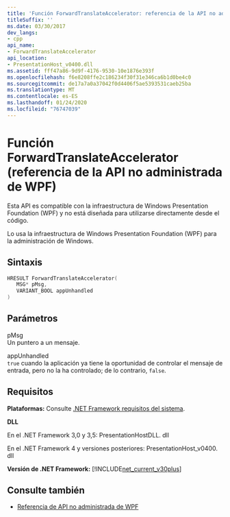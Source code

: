 ```yaml
---
title: 'Función ForwardTranslateAccelerator: referencia de la API no administrada de WPF'
titleSuffix: ''
ms.date: 03/30/2017
dev_langs:
- cpp
api_name:
- ForwardTranslateAccelerator
api_location:
- PresentationHost_v0400.dll
ms.assetid: fff47a86-9d9f-4176-9530-10e1876e393f
ms.openlocfilehash: f6e8208ffe2c186234f30f31e346ca6b1d0be4c0
ms.sourcegitcommit: de17a7a0a37042f0d4406f5ae5393531caeb25ba
ms.translationtype: MT
ms.contentlocale: es-ES
ms.lasthandoff: 01/24/2020
ms.locfileid: "76747039"
---
```

# <a name="forwardtranslateaccelerator-function-wpf-unmanaged-api-reference"></a>Función ForwardTranslateAccelerator (referencia de la API no administrada de WPF)
Esta API es compatible con la infraestructura de Windows Presentation Foundation (WPF) y no está diseñada para utilizarse directamente desde el código.  
  
 Lo usa la infraestructura de Windows Presentation Foundation (WPF) para la administración de Windows.  
  
## <a name="syntax"></a>Sintaxis  
  
```cpp  
HRESULT ForwardTranslateAccelerator(  
   MSG* pMsg,   
   VARIANT_BOOL appUnhandled  
)  
```  
  
## <a name="parameters"></a>Parámetros  
 pMsg  
 Un puntero a un mensaje.  
  
 appUnhandled  
 `true` cuando la aplicación ya tiene la oportunidad de controlar el mensaje de entrada, pero no la ha controlado; de lo contrario, `false`.  
  
## <a name="requirements"></a>Requisitos  
 **Plataformas:** Consulte [.NET Framework requisitos del sistema](../../get-started/system-requirements.md).  
  
 **DLL**  
  
 En el .NET Framework 3,0 y 3,5: PresentationHostDLL. dll  
  
 En el .NET Framework 4 y versiones posteriores: PresentationHost_v0400. dll  
  
 **Versión de .NET Framework:** [!INCLUDE[net_current_v30plus](../../../../includes/net-current-v30plus-md.md)]  
  
## <a name="see-also"></a>Consulte también

- [Referencia de API no administrada de WPF](wpf-unmanaged-api-reference.md)
